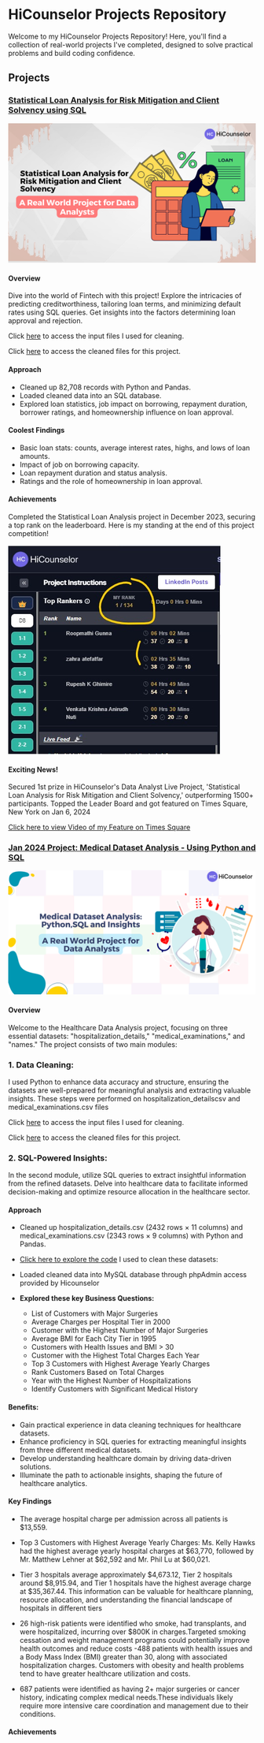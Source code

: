 # HiCounselor Projects Repository

Welcome to my HiCounselor Projects Repository! Here, you'll find a collection of real-world projects I've completed, designed to solve practical problems and build coding confidence.

## Projects

### [Statistical Loan Analysis for Risk Mitigation and Client Solvency using SQL](https://github.com/SQLicious/HiCounselor-Real-World-Projects/tree/main/Loan%20Analysis/Inputs)
![Times Square Feature](https://github.com/SQLicious/HiCounselor-Real-World-Projects/blob/main/Loan%20Analysis/Inputs/images/Loan%20Analysis.png)

#### Overview
Dive into the world of Fintech with this project! Explore the intricacies of predicting creditworthiness, tailoring loan terms, and minimizing default rates using SQL queries. Get insights into the factors determining loan approval and rejection.

Click [here](https://github.com/SQLicious/HiCounselor-Real-World-Projects/blob/main/Loan%20Analysis/Inputs/Input%20Files/Loans.csv) to access the input files I used for cleaning.

Click [here](https://github.com/SQLicious/HiCounselor-Real-World-Projects/tree/main/Medical%20Dataset%20Analysis/Cleaned%20datasets) to access the cleaned files for this project.

#### Approach
- Cleaned up 82,708 records with Python and Pandas.
- Loaded cleaned data into an SQL database.
- Explored loan statistics, job impact on borrowing, repayment duration, borrower ratings, and homeownership influence on loan approval.

#### Coolest Findings
- Basic loan stats: counts, average interest rates, highs, and lows of loan amounts.
- Impact of job on borrowing capacity.
- Loan repayment duration and status analysis.
- Ratings and the role of homeownership in loan approval.

#### Achievements
Completed the Statistical Loan Analysis project in December 2023, securing a top rank on the leaderboard.
Here is my standing at the end of this project competition!

![insert pic](https://github.com/SQLicious/HiCounselor-Real-World-Projects/blob/main/Loan%20Analysis/Inputs/images/Hicouselor%20Leadership%20Board%20Ranking.jpg)

#### Exciting News!
Secured 1st prize in HiCounselor's Data Analyst Live Project, 'Statistical Loan Analysis for Risk Mitigation and Client Solvency,' outperforming 1500+ participants. Topped the Leader Board and got featured on Times Square, New York on Jan 6, 2024

[Click here to view Video of my Feature on Times Square](https://www.linkedin.com/posts/hicounselor_careerboost-hicounseloradventure-datasciencewinner-activity-7150122106935029760-G_oc?utm_source=share&utm_medium=member_desktop)



### [Jan 2024 Project: Medical Dataset Analysis - Using Python and SQL](https://github.com/SQLicious/HiCounselor-Real-World-Projects/tree/main/Medical%20Dataset%20Analysis)

![Medical Analysis Project](https://github.com/SQLicious/HiCounselor-Real-World-Projects/blob/main/Medical%20Dataset%20Analysis/Images/Medical%20Analysis%20project.png)

#### Overview
Welcome to the Healthcare Data Analysis project, focusing on three essential datasets: "hospitalization_details," "medical_examinations," and "names." The project consists of two main modules:

### 1. Data Cleaning:
I used Python to enhance data accuracy and structure, ensuring the datasets are well-prepared for meaningful analysis and extracting valuable insights. These steps were performed on hospitalization_detailscsv and medical_examinations.csv files

Click [here](https://github.com/SQLicious/HiCounselor-Real-World-Projects/tree/main/Medical%20Dataset%20Analysis/Inputs) to access the input files I used for cleaning.

Click [here](https://github.com/SQLicious/HiCounselor-Real-World-Projects/tree/main/Medical%20Dataset%20Analysis/Cleaned%20datasets) to access the cleaned files for this project.


### 2. SQL-Powered Insights:
In the second module, utilize SQL queries to extract insightful information from the refined datasets. Delve into healthcare data to facilitate informed decision-making and optimize resource allocation in the healthcare sector.


#### Approach
- Cleaned up hospitalization_details.csv (2432 rows × 11 columns) and medical_examinations.csv (2343 rows × 9 columns) with Python and Pandas.
- 
   [Click here to explore the code](https://github.com/SQLicious/HiCounselor-Real-World-Projects/blob/main/Medical%20Dataset%20Analysis/Coding/Medical%20Data%20Analysis.ipynb)  I used to clean these datasets:
  
- Loaded cleaned data into MySQL database through phpAdmin access provided by Hicounselor
- **Explored these key Business Questions:**
  - List of Customers with Major Surgeries
  - Average Charges per Hospital Tier in 2000
  - Customer with the Highest Number of Major Surgeries
  - Average BMI for Each City Tier in 1995
  - Customers with Health Issues and BMI > 30
  - Customer with the Highest Total Charges Each Year
  - Top 3 Customers with Highest Average Yearly Charges
  - Rank Customers Based on Total Charges
  - Year with the Highest Number of Hospitalizations
  - Identify Customers with Significant Medical History

#### Benefits:

- Gain practical experience in data cleaning techniques for healthcare datasets.
- Enhance proficiency in SQL queries for extracting meaningful insights from three different medical datasets.
- Develop understanding healthcare domain by driving data-driven solutions.
-  Illuminate the path to actionable insights, shaping the future of healthcare analytics.

#### Key Findings
- The average hospital charge per admission across all patients is $13,559.
- Top 3 Customers with Highest Average Yearly Charges: Ms. Kelly Hawks had the highest average yearly hospital charges at $63,770, followed by Mr. Matthew Lehner at $62,592 and Mr. Phil Lu at $60,021.
- Tier 3 hospitals average approximately $4,673.12, Tier 2 hospitals around $8,915.94, and Tier 1 hospitals have the highest average charge at $35,367.44. This information can be valuable for healthcare planning, resource allocation, and understanding the financial landscape of hospitals in different tiers 

- 26 high-risk patients were identified who smoke, had transplants, and were hospitalized, incurring over $800K in charges.Targeted smoking cessation and weight management programs could potentially improve health outcomes and reduce costs 
-488 patients with health issues and a Body Mass Index (BMI) greater than 30, along with associated hospitalization charges. Customers with obesity and health problems tend to have greater healthcare utilization and costs.

- 687 patients were identified as having 2+ major surgeries or cancer history, indicating complex medical needs.These individuals likely require more intensive care coordination and management due to their conditions.



#### Achievements




